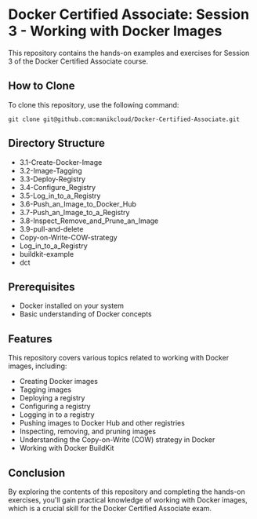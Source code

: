 # Docker Certified Associate: Session 3 - Working with Docker Images

This repository contains the hands-on examples and exercises for Session 3 of the Docker Certified Associate course.

## How to Clone

To clone this repository, use the following command:

```
git clone git@github.com:manikcloud/Docker-Certified-Associate.git
```
## Directory Structure

- 3.1-Create-Docker-Image
- 3.2-Image-Tagging
- 3.3-Deploy-Registry
- 3.4-Configure_Registry
- 3.5-Log_in_to_a_Registry
- 3.6-Push_an_Image_to_Docker_Hub
- 3.7-Push_an_Image_to_a_Registry
- 3.8-Inspect_Remove_and_Prune_an_Image
- 3.9-pull-and-delete
- Copy-on-Write-COW-strategy
- Log_in_to_a_Registry
- buildkit-example
- dct

## Prerequisites

- Docker installed on your system
- Basic understanding of Docker concepts

## Features

This repository covers various topics related to working with Docker images, including:

- Creating Docker images
- Tagging images
- Deploying a registry
- Configuring a registry
- Logging in to a registry
- Pushing images to Docker Hub and other registries
- Inspecting, removing, and pruning images
- Understanding the Copy-on-Write (COW) strategy in Docker
- Working with Docker BuildKit

## Conclusion

By exploring the contents of this repository and completing the hands-on exercises, you'll gain practical knowledge of working with Docker images, which is a crucial skill for the Docker Certified Associate exam.
